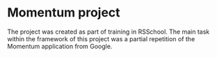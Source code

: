 # Momentum project
The project was created as part of training in RSSchool. The main task within the framework of this project was a partial repetition of the Momentum application from Google.
